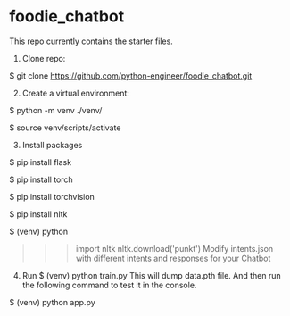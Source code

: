 # foodie_chatbot

This repo currently contains the starter files.

1. Clone repo:


$ git clone https://github.com/python-engineer/foodie_chatbot.git


2. Create a virtual environment:

$ python -m venv ./venv/

$ source venv/scripts/activate



3. Install packages

$ pip install flask

$ pip install torch

$ pip install torchvision

$ pip install nltk

$ (venv) python
>>> import nltk
>>> nltk.download('punkt')
Modify intents.json with different intents and responses for your Chatbot


4. Run 
$ (venv) python train.py
This will dump data.pth file. And then run the following command to test it in the console.

$ (venv) python app.py






